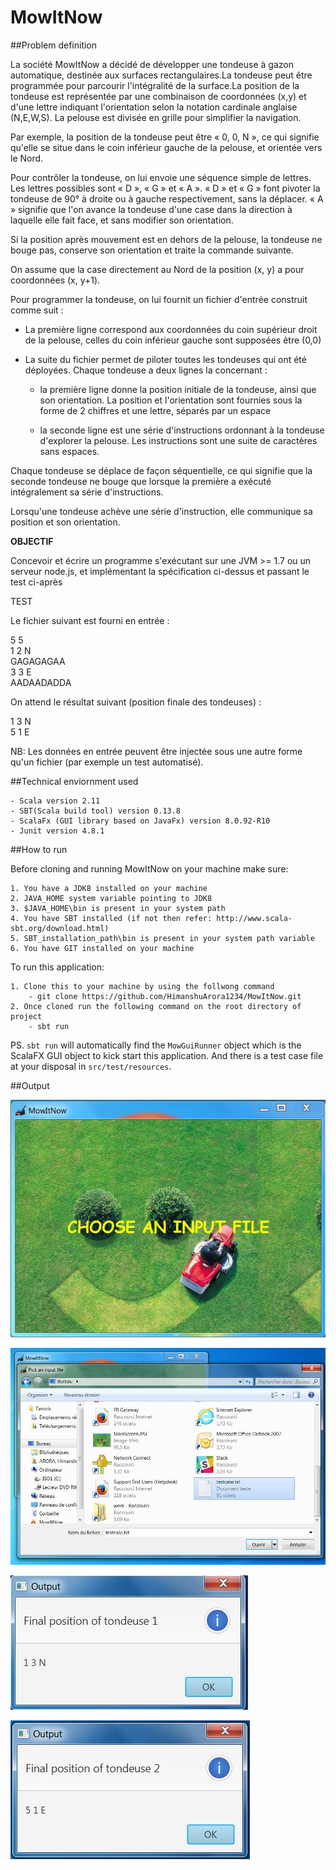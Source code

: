 # MowItNow

##Problem definition

La société MowItNow a décidé de développer une tondeuse à gazon automatique, destinée aux surfaces rectangulaires.La tondeuse peut être programmée pour parcourir l&#39;intégralité de la surface.La position de la tondeuse est représentée par une combinaison de coordonnées (x,y) et d&#39;une lettre indiquant l&#39;orientation selon la notation cardinale anglaise (N,E,W,S). La pelouse est divisée en grille pour simplifier la navigation.

Par exemple, la position de la tondeuse peut être « 0, 0, N », ce qui signifie qu&#39;elle se situe dans le coin inférieur gauche de la pelouse, et orientée vers le Nord.

Pour contrôler la tondeuse, on lui envoie une séquence simple de lettres. Les lettres possibles sont « D », « G » et « A ». « D » et « G » font pivoter la tondeuse de 90° à droite ou à gauche respectivement, sans la déplacer. « A » signifie que l&#39;on avance la tondeuse d&#39;une case dans la direction à laquelle elle fait face, et sans modifier son orientation.

Si la position après mouvement est en dehors de la pelouse, la tondeuse ne bouge pas,
conserve son orientation et traite la commande suivante.

On assume que la case directement au Nord de la position (x, y) a pour coordonnées (x, y+1).

Pour programmer la tondeuse, on lui fournit un fichier d&#39;entrée construit comme suit :

 - La première ligne correspond aux coordonnées du coin supérieur droit de la pelouse, celles du coin inférieur gauche sont supposées être (0,0)

 - La suite du fichier permet de piloter toutes les tondeuses qui ont été déployées. Chaque tondeuse a deux lignes la concernant :

    - la première ligne donne la position initiale de la tondeuse, ainsi que son orientation. La position et l&#39;orientation sont fournies sous la forme de 2 chiffres et une lettre, séparés par un espace

    - la seconde ligne est une série d&#39;instructions ordonnant à la tondeuse d&#39;explorer la pelouse. Les instructions sont une suite de caractères sans espaces.

Chaque tondeuse se déplace de façon séquentielle, ce qui signifie que la seconde tondeuse ne bouge que lorsque la première a exécuté intégralement sa série d&#39;instructions.

Lorsqu&#39;une tondeuse achève une série d&#39;instruction, elle communique sa position et son orientation.

**OBJECTIF**

Concevoir et écrire un programme s&#39;exécutant sur une JVM >= 1.7 ou un serveur node.js, et implémentant la spécification ci-dessus et passant le test ci-après

TEST

Le fichier suivant est fourni en entrée :

5 5<br/>
1 2 N<br/>
GAGAGAGAA<br/>
3 3 E<br/>
AADAADADDA<br/>

On attend le résultat suivant (position finale des tondeuses) :

1 3 N<br/>
5 1 E

NB: Les données en entrée peuvent être injectée sous une autre forme qu&#39;un fichier (par exemple un test automatisé).

##Technical enviornment used

    - Scala version 2.11
    - SBT(Scala build tool) version 0.13.8
    - ScalaFx (GUI library based on JavaFx) version 8.0.92-R10
    - Junit version 4.8.1

##How to run

Before cloning and running MowItNow on your machine make sure:

    1. You have a JDK8 installed on your machine
    2. JAVA_HOME system variable pointing to JDK8
    3. $JAVA_HOME\bin is present in your system path
    4. You have SBT installed (if not then refer: http://www.scala-sbt.org/download.html)
    5. SBT_installation_path\bin is present in your system path variable
    6. You have GIT installed on your machine

To run this application:

    1. Clone this to your machine by using the follwong command
        - git clone https://github.com/HimanshuArora1234/MowItNow.git
    2. Once cloned run the following command on the root directory of project
        - sbt run 
          
PS. `sbt run` will automatically find the `MowGuiRunner` object which is the ScalaFX GUI object to kick start this application.
And there is a test case file at your disposal in `src/test/resources`.

##Output 

![Home screen](MainScreen.JPG)

![Input file chooser screen](FileChooserScreen.JPG)

![Output screen](OutputScreen1.JPG)

![Output screen](OutputScreen2.JPG)

    

    
